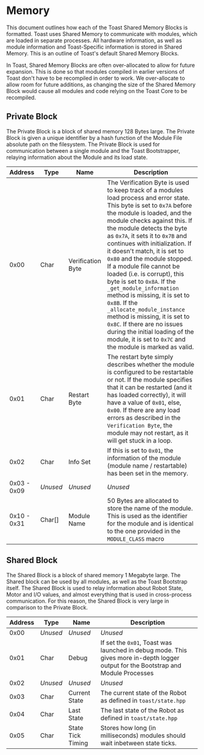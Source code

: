 # Memory
This document outlines how each of the Toast Shared Memory Blocks is formatted. Toast uses Shared Memory
to communicate with modules, which are loaded in separate processes. All hardware information, as well as
module information and Toast-Specific information is stored in Shared Memory. This is an outline of
Toast's default Shared Memory Blocks.

In Toast, Shared Memory Blocks are often over-allocated to allow for future expansion. This is done so that
modules compiled in earlier versions of Toast don't have to be recompiled in order to work. We over-allocate
to allow room for future additions, as changing the size of the Shared Memory Block would cause all modules
and code relying on the Toast Core to be recompiled.

## Private Block
The Private Block is a block of shared memory 128 Bytes large. The Private Block
is given a unique identifier by a hash function of the Module File absolute path on
the filesystem. The Private Block is used for communication between a single module 
and the Toast Bootstrapper, relaying information about the Module and its load state.

| Address | Type | Name | Description |
| ------- | ---- | ---- | ----------- |
| 0x00    | Char | Verification Byte | The Verification Byte is used to keep track of a modules load process and error state. This byte is set to `0x7A` before the module is loaded, and the module checks against this. If the module detects the byte as `0x7A`, it sets it to `0x7B` and continues with initialization. If it doesn't match, it is set to `0x80` and the module stopped. If a module file cannot be loaded (i.e. is corrupt), this byte is set to `0x8A`. If the `_get_module_information` method is missing, it is set to `0x8B`. If the `_allocate_module_instance` method is missing, it is set to `0x8C`. If there are no issues during the initial loading of the module, it is set to `0x7C` and the module is marked as valid. |
| 0x01    | Char | Restart Byte | The restart byte simply describes whether the module is configured to be restartable or not. If the module specifies that it can be restarted (and it has loaded correctly), it will have a value of `0x01`, else, `0x00`. If there are any load errors as described in the `Verification Byte`, the module may not restart, as it will get stuck in a loop. |
| 0x02    | Char | Info Set | If this is set to `0x01`, the information of the module (module name / restartable) has been set in the memory. |
| 0x03 - 0x09 | _Unused_ | _Unused_ | _Unused_ |
| 0x10 - 0x31 | Char[] | Module Name | 50 Bytes are allocated to store the name of the module. This is used as the identifier for the module and is identical to the one provided in the `MODULE_CLASS` macro |

## Shared Block
The Shared Block is a block of shared memory 1 Megabyte large. The Shared block
can be used by all modules, as well as the Toast Bootstrap itself. The Shared Block
is used to relay information about Robot State, Motor and I/O values, and almost 
everything that is used in cross-process communication. For this reason, the Shared
Block is very large in comparison to the Private Block.

| Address | Type | Name | Description |
| ------- | ---- | ---- | ----------- |
| 0x00    | _Unused_ | _Unused_ | _Unused_ |
| 0x01    | Char | Debug | If set the `0x01`, Toast was launched in debug mode. This gives more in-depth logger output for the Bootstrap and Module Processes |
| 0x02    | _Unused_ | _Unused_ | _Unused_ |
| 0x03    | Char | Current State | The current state of the Robot as defined in `toast/state.hpp` |
| 0x04    | Char | Last State    | The last state of the Robot as defined in `toast/state.hpp` |
| 0x05    | Char | State Tick Timing | Stores how long (in milliseconds) modules should wait inbetween state ticks. |
